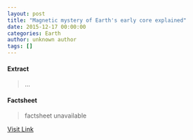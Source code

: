```yaml
---
layout: post
title: "Magnetic mystery of Earth's early core explained"
date: 2015-12-17 00:00:00
categories: Earth
author: unknown author
tags: []
---
```



#### Extract
>...

#### Factsheet
>factsheet unavailable

[Visit Link](http://www.nature.com/news/magnetic-mystery-of-earth-s-early-core-explained-1.19058)


